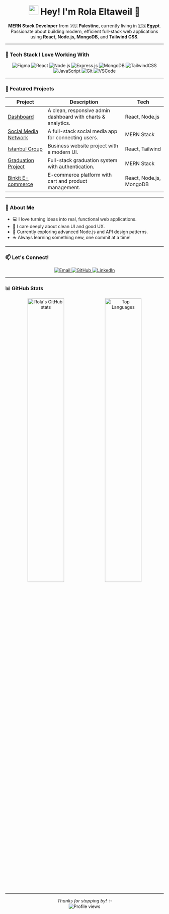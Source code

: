 <h1 align="center">
  <img src="https://emojis.slackmojis.com/emojis/images/1531849430/4246/blob-sunglasses.gif" width="30"/>
  Hey! I'm Rola Eltaweil 👋
</h1>

<p align="center">
  <b>MERN Stack Developer</b> from 🇵🇸 <b>Palestine</b>, currently living in 🇪🇬 <b>Egypt</b>.<br/>
  Passionate about building modern, efficient full-stack web applications using <b>React, Node.js, MongoDB</b>, and <b>Tailwind CSS</b>.
</p>

---

### 🧠 Tech Stack I Love Working With
<p align="center">
  <img alt="Figma" src="https://img.shields.io/badge/-Figma-F24E1E?style=for-the-badge&logo=figma&logoColor=white"/>
  <img alt="React" src="https://img.shields.io/badge/-React-45b8d8?style=for-the-badge&logo=react&logoColor=white"/>
  <img alt="Node.js" src="https://img.shields.io/badge/-Node.js-43853d?style=for-the-badge&logo=node.js&logoColor=white"/>
  <img alt="Express.js" src="https://img.shields.io/badge/-Express.js-000000?style=for-the-badge&logo=express&logoColor=white"/>
  <img alt="MongoDB" src="https://img.shields.io/badge/-MongoDB-4EA94B?style=for-the-badge&logo=mongodb&logoColor=white"/>
  <img alt="TailwindCSS" src="https://img.shields.io/badge/-TailwindCSS-38B2AC?style=for-the-badge&logo=tailwind-css&logoColor=white"/>
  <img alt="JavaScript" src="https://img.shields.io/badge/-JavaScript-F7DF1E?style=for-the-badge&logo=javascript&logoColor=black"/>
  <img alt="Git" src="https://img.shields.io/badge/-Git-F05032?style=for-the-badge&logo=git&logoColor=white"/>
  <img alt="VSCode" src="https://img.shields.io/badge/-VS_Code-007ACC?style=for-the-badge&logo=visual-studio-code&logoColor=white"/>
</p>

---

### 🚀 Featured Projects
| Project | Description | Tech |
|----------|--------------|------|
| [Dashboard](https://github.com/Rola-Eltaweil/Dashboard) | A clean, responsive admin dashboard with charts & analytics. | React, Node.js |
| [Social Media Network](https://github.com/Rola-Eltaweil/social-media-network) | A full-stack social media app for connecting users. | MERN Stack |
| [Istanbul Group](https://github.com/Rola-Eltaweil/Istanbual-group) | Business website project with a modern UI. | React, Tailwind |
| [Graduation Project](https://github.com/Rola-Eltaweil/Graduation-Project-) | Full-stack graduation system with authentication. | MERN Stack |
| [Binkit E-commerce](https://github.com/Rola-Eltaweil/Binkit_Ecommerce_Full_Stack) | E-commerce platform with cart and product management. | React, Node.js, MongoDB |

---

### 💬 About Me
- 💻 I love turning ideas into real, functional web applications.  
- 🎨 I care deeply about clean UI and good UX.  
- 🧩 Currently exploring advanced Node.js and API design patterns.  
- ☕ Always learning something new, one commit at a time!

---

### 📫 Let's Connect!
<p align="center">
  <a href="mailto:rola200el@gmail.com" target="_blank">
    <img alt="Email" src="https://img.shields.io/badge/Email-D14836?style=for-the-badge&logo=gmail&logoColor=white"/>
  </a>
  <a href="https://github.com/Rola-Eltaweil" target="_blank">
    <img alt="GitHub" src="https://img.shields.io/badge/GitHub-100000?style=for-the-badge&logo=github&logoColor=white"/>
  </a>
  <a href="https://www.linkedin.com/in/rola-el-taweel-250b79338" target="_blank">
    <img alt="LinkedIn" src="https://img.shields.io/badge/LinkedIn-0077B5?style=for-the-badge&logo=linkedin&logoColor=white"/>
  </a>
</p>

---

### 📊 GitHub Stats
<p align="center">
  <img src="https://github-readme-stats.vercel.app/api?username=Rola-Eltaweil&show_icons=true&theme=tokyonight" alt="Rola's GitHub stats" width="48%"/>
  <img src="https://github-readme-stats.vercel.app/api/top-langs/?username=Rola-Eltaweil&layout=compact&theme=tokyonight" alt="Top Languages" width="48%"/>
</p>

---

<p align="center">
  <i>Thanks for stopping by! ✨</i><br/>
  <img src="https://komarev.com/ghpvc/?username=Rola-Eltaweil&style=flat-square&color=blue" alt="Profile views"/>
</p>
